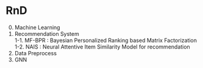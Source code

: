 # RnD
0. Machine Learning <br>
1. Recommendation System <br>
1-1. MF-BPR : Bayesian Personalized Ranking based Matrix Factorization<br>
1-2. NAIS : Neural Attentive Item Similarity Model for recommendation<br>
2. Data Preprocess
3. GNN
